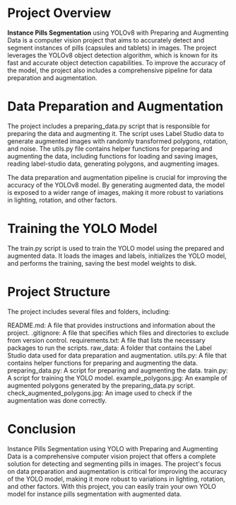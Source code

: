 # Project Overview
**Instance Pills Segmentation** using YOLOv8 with Preparing and Augmenting Data is a computer vision project that aims to accurately detect and segment instances of pills (capsules and tablets) in images. The project leverages the YOLOv8 object detection algorithm, which is known for its fast and accurate object detection capabilities. To improve the accuracy of the model, the project also includes a comprehensive pipeline for data preparation and augmentation.


# Data Preparation and Augmentation
The project includes a preparing_data.py script that is responsible for preparing the data and augmenting it. The script uses Label Studio data to generate augmented images with randomly transformed polygons, rotation, and noise. The utils.py file contains helper functions for preparing and augmenting the data, including functions for loading and saving images, reading label-studio data, generating polygons, and augmenting images.

The data preparation and augmentation pipeline is crucial for improving the accuracy of the YOLOv8 model. By generating augmented data, the model is exposed to a wider range of images, making it more robust to variations in lighting, rotation, and other factors.


# Training the YOLO Model
The train.py script is used to train the YOLO model using the prepared and augmented data. It loads the images and labels, initializes the YOLO model, and performs the training, saving the best model weights to disk.


# Project Structure
The project includes several files and folders, including:

README.md: A file that provides instructions and information about the project.
.gitignore: A file that specifies which files and directories to exclude from version control.
requirements.txt: A file that lists the necessary packages to run the scripts.
raw_data: A folder that contains the Label Studio data used for data preparation and augmentation.
utils.py: A file that contains helper functions for preparing and augmenting the data.
preparing_data.py: A script for preparing and augmenting the data.
train.py: A script for training the YOLO model.
example_polygons.jpg: An example of augmented polygons generated by the preparing_data.py script.
check_augmented_polygons.jpg: An image used to check if the augmentation was done correctly.


# Conclusion
Instance Pills Segmentation using YOLO with Preparing and Augmenting Data is a comprehensive computer vision project that offers a complete solution for detecting and segmenting pills in images. The project's focus on data preparation and augmentation is critical for improving the accuracy of the YOLO model, making it more robust to variations in lighting, rotation, and other factors. With this project, you can easily train your own YOLO model for instance pills segmentation with augmented data.
